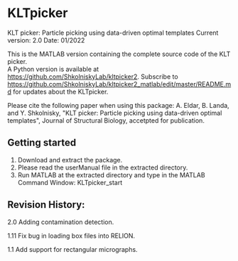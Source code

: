 # KLTpicker
KLT picker: Particle picking using data-driven optimal templates
Current version: 2.0
Date: 01/2022

This is the MATLAB version containing the complete source code of the KLT picker.  
A Python version is available at https://github.com/ShkolniskyLab/kltpicker2.
Subscribe to 
    https://github.com/ShkolniskyLab/kltpicker2_matlab/edit/master/README.md 
for updates about the KLTpicker.

Please cite the following paper when using this package:
A. Eldar, B. Landa, and Y. Shkolnisky, "KLT picker: Particle picking using data-driven optimal templates", Journal of Structural Biology, accetpted for publication.


Getting started
---------------
1. Download and extract the package.
2. Please read the userManual file in the extracted directory.
3. Run MATLAB at the extracted directory and type in the MATLAB Command Window:
KLTpicker_start



Revision History:
-----------------
2.0     Adding contamination detection.

1.11	Fix bug in loading box files into RELION.

 1.1	Add support for rectangular micrographs.

